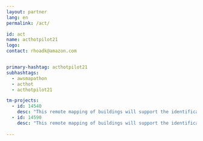 ```yaml
---
layout: partner
lang: en
permalink: /act/

id: act
name: acthotpilot21
logo: 
contact: rhoadk@amazon.com


primary-hashtag: acthotpilot21
subhashtags:
  - awsmapathon
  - acthot
  - acthotpilot21

tm-projects:
  - id: 14540
    desc: "This remote mapping of buildings will support the identification and characterization of settlements, as well as the implementation of planned activities and largely the generation of data for humanitarian activities."
  - id: 14590
    desc: "This remote mapping of buildings will support the identification and characterization of settlements, as well as the implementation of planned activities and largely the generation of data for humanitarian activities."
    
---
```

